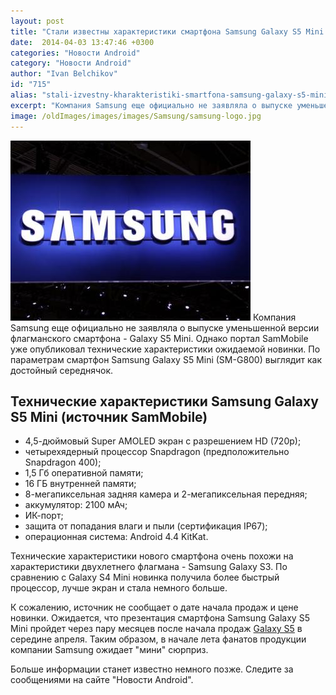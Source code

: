 ```yaml
---
layout: post
title: "Стали известны характеристики смартфона Samsung Galaxy S5 Mini. Аппарат получился не плохим"
date:  2014-04-03 13:47:46 +0300
categories: "Новости Android"
category: "Новости Android"
author: "Ivan Belchikov"
id: "715"
alias: "stali-izvestny-kharakteristiki-smartfona-samsung-galaxy-s5-mini-apparat-poluchilsya-ne-plokhim"
excerpt: "Компания Samsung еще официально не заявляла о выпуске уменьшенной версии флагманского смартфона - Galaxy S5 Mini. Однако портал SamMobile уже опубликовал технические характеристики ожидаемой новинки. По параметрам смартфон Samsung Galaxy S5 Mini (SM-G800) выглядит как достойный середнячок."
image: /oldImages/images/images/Samsung/samsung-logo.jpg
---
```

<img  src="/oldImages/images/images/Samsung/samsung-logo.jpg" alt="Логотип  Samsung" />
Компания Samsung еще официально не заявляла о выпуске уменьшенной версии флагманского смартфона - Galaxy S5 Mini. Однако портал SamMobile уже опубликовал технические характеристики ожидаемой новинки. По параметрам смартфон Samsung Galaxy S5 Mini (SM-G800) выглядит как достойный середнячок.


<h2>Технические характеристики Samsung Galaxy S5 Mini (источник SamMobile)</h2>
<ul>
<li>4,5-дюймовый Super AMOLED экран с разрешением HD (720p);</li>
<li>четырехядерный процессор Snapdragon (предположительно Snapdragon 400);</li>
<li>1,5 Гб оперативной памяти;</li>
<li>16 ГБ внутренней памяти;</li>
<li>8-мегапиксельная задняя камера и 2-мегапиксельная передняя;</li>
<li>аккумулятор: 2100 мАч;</li>
<li>ИК-порт;</li>
<li>защита от попадания влаги и пыли (сертификация IP67);</li>
<li>операционная система: Android 4.4 KitKat.</li>
</ul>
Технические характеристики нового смартфона очень похожи на характеристики двухлетнего флагмана - Samsung Galaxy S3. По сравнению с Galaxy S4 Mini новинка получила более быстрый процессор, лучше экран и стала немного больше.

К сожалению, источник не сообщает о дате начала продаж и цене новинки. Ожидается, что презентация смартфона Samsung Galaxy S5 Mini пройдет через пару месяцев после начала продаж <a href="index.php?option=com_content&amp;view=article&amp;id=696&amp;catid=8&amp;Itemid=102">Galaxy S5</a> в середине апреля. Таким образом, в начале лета фанатов продукции компании Samsung ожидает "мини" сюрприз.

Больше информации станет известно немного позже. Следите за сообщениями на сайте "Новости Android".



